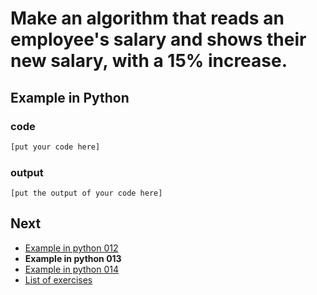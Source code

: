 # Make an algorithm that reads an employee's salary and shows their new salary, with a 15% increase.

## Example in Python

### code

``` python
[put your code here]
```

### output

```
[put the output of your code here]
```

## Next

- [Example in python 012](../../012/python)
- **Example in python 013**
- [Example in python 014](../../014/python)
- [List of exercises](../..)

